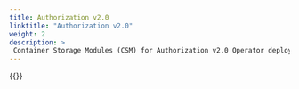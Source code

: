 ```yaml
---
title: Authorization v2.0
linktitle: "Authorization v2.0" 
weight: 2
description: >
 Container Storage Modules (CSM) for Authorization v2.0 Operator deployment
---
```


{{<include file="content/v2/getting-started/installation/helm/modules/authorizationv2-0.md" hideIds="1,2">}}
